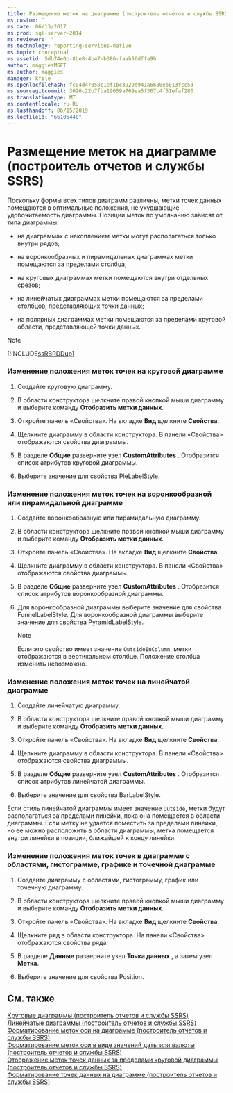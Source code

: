 ```yaml
---
title: Размещение меток на диаграмме (построитель отчетов и службы SSRS) | Документы Майкрософт
ms.custom: ''
ms.date: 06/13/2017
ms.prod: sql-server-2014
ms.reviewer: ''
ms.technology: reporting-services-native
ms.topic: conceptual
ms.assetid: 5db74e0b-8be8-4b47-b386-faab56dffa9b
author: maggiesMSFT
ms.author: maggies
manager: kfile
ms.openlocfilehash: fc04d47058c1ef1bc3929d941a6680eb013fcc53
ms.sourcegitcommit: 3026c22b7fba19059a769ea5f367c4f51efaf286
ms.translationtype: MT
ms.contentlocale: ru-RU
ms.lasthandoff: 06/15/2019
ms.locfileid: "66105440"
---
```

# <a name="position-labels-in-a-chart-report-builder-and-ssrs"></a>Размещение меток на диаграмме (построитель отчетов и службы SSRS)
  Поскольку формы всех типов диаграмм различны, метки точек данных помещаются в оптимальные положения, не ухудшающие удобочитаемость диаграммы. Позиции меток по умолчанию зависят от типа диаграммы:  
  
-   на диаграммах с накоплением метки могут располагаться только внутри рядов;  
  
-   на воронкообразных и пирамидальных диаграммах метки помещаются за пределами столбца;  
  
-   на круговых диаграммах метки помещаются внутри отдельных срезов;  
  
-   на линейчатых диаграммах метки помещаются за пределами столбцов, представляющих точки данных;  
  
-   на полярных диаграммах метки помещаются за пределами круговой области, представляющей точки данных.  
  
> [!NOTE]  
>  [!INCLUDE[ssRBRDDup](../../includes/ssrbrddup-md.md)]  
  
### <a name="to-change-the-position-of-point-labels-in-a-pie-chart"></a>Изменение положения меток точек на круговой диаграмме  
  
1.  Создайте круговую диаграмму.  
  
2.  В области конструктора щелкните правой кнопкой мыши диаграмму и выберите команду **Отобразить метки данных**.  
  
3.  Откройте панель «Свойства». На вкладке **Вид** щелкните **Свойства**.  
  
4.  Щелкните диаграмму в области конструктора. В панели «Свойства» отображаются свойства диаграммы.  
  
5.  В разделе **Общие** разверните узел **CustomAttributes** . Отобразится список атрибутов круговой диаграммы.  
  
6.  Выберите значение для свойства PieLabelStyle.  
  
### <a name="to-change-the-position-of-point-labels-in-a-funnel-or-pyramid-chart"></a>Изменение положения меток точек на воронкообразной или пирамидальной диаграмме  
  
1.  Создайте воронкообразную или пирамидальную диаграмму.  
  
2.  В области конструктора щелкните правой кнопкой мыши диаграмму и выберите команду **Отобразить метки данных**.  
  
3.  Откройте панель «Свойства». На вкладке **Вид** щелкните **Свойства**.  
  
4.  Щелкните диаграмму в области конструктора. В панели «Свойства» отображаются свойства диаграммы.  
  
5.  В разделе **Общие** разверните узел **CustomAttributes** . Отобразится список атрибутов воронкообразной диаграммы.  
  
6.  Для воронкообразной диаграммы выберите значение для свойства FunnelLabelStyle. Для воронкообразной диаграммы выберите значение для свойства PyramidLabelStyle.  
  
    > [!NOTE]  
    >  Если это свойство имеет значение `OutsideInColumn`, метки отображаются в вертикальном столбце. Положение столбца изменить невозможно.  
  
### <a name="to-change-the-position-of-point-labels-in-a-bar-chart"></a>Изменение положения меток точек на линейчатой диаграмме  
  
1.  Создайте линейчатую диаграмму.  
  
2.  В области конструктора щелкните правой кнопкой мыши диаграмму и выберите команду **Отобразить метки данных**.  
  
3.  Откройте панель «Свойства». На вкладке **Вид** щелкните **Свойства**.  
  
4.  Щелкните диаграмму в области конструктора. В панели «Свойства» отображаются свойства диаграммы.  
  
5.  В разделе **Общие** разверните узел **CustomAttributes** . Отобразится список атрибутов линейчатой диаграммы.  
  
6.  Выберите значение для свойства BarLabelStyle.  
  
 Если стиль линейчатой диаграммы имеет значение `Outside`, метки будут располагаться за пределами линейки, пока она помещается в области диаграммы. Если метку не удается поместить за пределами линейки, но ее можно расположить в области диаграммы, метка помещается внутри линейки в позиции, ближайшей к концу линейки.  
  
### <a name="to-change-the-position-of-point-labels-in-an-area-column-line-or-scatter-chart"></a>Изменение положения меток точек в диаграмме с областями, гистограмме, графике и точечной диаграмме  
  
1.  Создайте диаграмму с областями, гистограмму, график или точечную диаграмму.  
  
2.  В области конструктора щелкните правой кнопкой мыши диаграмму и выберите команду **Отобразить метки данных**.  
  
3.  Откройте панель «Свойства». На вкладке **Вид** щелкните **Свойства**.  
  
4.  Щелкните ряд в области конструктора. На панели «Свойства» отображаются свойства ряда.  
  
5.  В разделе **Данные** разверните узел **Точка данных** , а затем узел **Метка**.  
  
6.  Выберите значение для свойства Position.  
  
## <a name="see-also"></a>См. также  
 [Круговые диаграммы (построитель отчетов и службы SSRS)](charts-report-builder-and-ssrs.md)   
 [Линейчатые диаграммы (построитель отчетов и службы SSRS)](bar-charts-report-builder-and-ssrs.md)   
 [Форматирование меток оси на диаграмме (построитель отчетов и службы SSRS)](formatting-axis-labels-on-a-chart-report-builder-and-ssrs.md)   
 [Форматирование меток оси в виде значений даты или валюты &#40;построитель отчетов и службы SSRS&#41;](format-axis-labels-as-dates-or-currencies-report-builder-and-ssrs.md)   
 [Отображение меток точек данных за пределами круговой диаграммы (построитель отчетов и службы SSRS)](display-data-point-labels-outside-a-pie-chart-report-builder-and-ssrs.md)   
 [Форматирование точек данных на диаграмме (построитель отчетов и службы SSRS)](formatting-data-points-on-a-chart-report-builder-and-ssrs.md)  
  
  
